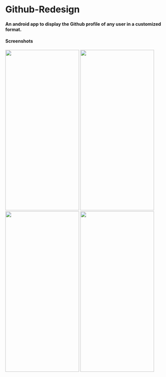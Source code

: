 # Github-Redesign

#### An android app to display the Github profile of any user in a customized format.

#### Screenshots

<img src="https://user-images.githubusercontent.com/47481727/156439597-b66a233e-c11e-4471-8246-3f865afdaca0.jpeg" width="230" height="500">
<img src="https://user-images.githubusercontent.com/47481727/156440833-4817a211-7d60-474d-a97f-d22632bb0912.jpeg" width="230" height="500">
<img src="https://user-images.githubusercontent.com/47481727/156441180-fb5e1213-53fc-47fd-8c61-8af97ce26c5d.jpeg" width="230" height="500">
<img src="https://user-images.githubusercontent.com/47481727/156441258-5eeab9e6-4066-4de0-925e-6e01edf88307.jpeg" width="230" height="500">
